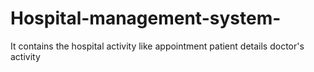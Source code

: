 # Hospital-management-system-
It contains the  hospital activity like appointment patient details doctor's activity 
